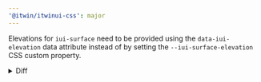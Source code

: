 ```yaml
---
'@itwin/itwinui-css': major
---
```


Elevations for `iui-surface` need to be provided using the `data-iui-elevation` data attribute instead of by setting the `--iui-surface-elevation` CSS custom property.

<details>

<summary>Diff</summary>

```diff
- <div class='iui-surface' style='--iui-surface-elevation: var(--iui-shadow-2);'>2</div>
+ <div class='iui-surface' data-iui-elevation='2'>2</div>
```

</details>
